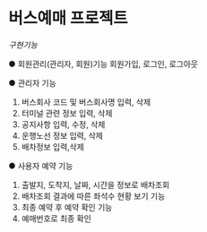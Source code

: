 # 버스예매 프로젝트

*구현기능*

● 회원관리(관리자, 회원)기능
   회원가입, 로그인, 로그아웃
  
● 관리자 기능
  1. 버스회사 코드 및 버스회사명 입력, 삭제
  2. 터미널 관련 정보 입력, 삭제
  3. 공지사항 입력, 수정, 삭제
  4. 운행노선 정보 입력, 삭제
  5. 배차정보 입력,삭제
  
● 사용자 예약 기능
  1. 출발지, 도착지, 날짜, 시간을 정보로 배차조회
  2. 배차조회 결과에 따른 좌석수 현황 보기 기능
  3. 최종 예약 후 예약 확인 기능
  4. 예매번호로 최종 확인
